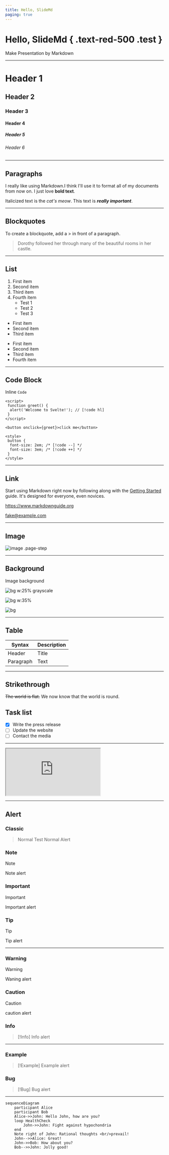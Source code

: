 ```yaml
---
title: Hello, SlideMd
paging: true
---
```


<!-- _paging: skip -->

# Hello, SlideMd { .text-red-500 .test }

Make Presentation by Markdown

---

# Header 1

## Header 2

### Header 3

#### Header 4

##### Header 5

###### Header 6

---

## Paragraphs

I really like using Markdown.I think I'll use it to format all of my documents from now on.
I just love **bold text**.

Italicized text is the *cat's meow*.
This text is ***really important***.

---

## Blockquotes

To create a blockquote, add a > in front of a paragraph.

> Dorothy followed her through many of the beautiful rooms in her castle.

---

## List

1. First item
2. Second item
3. Third item
4. Fourth item
    - Test 1
    - Test 2
    - Test 3

- First item
- Second item
- Third item

* First item
* Second item
* Third item
* Fourth item

---

## Code Block

Inline `Code`

```svelte
<script>
 function greet() {
  alert('Welcome to Svelte!'); // [!code hl]
 }
</script>

<button onclick={greet}>click me</button>

<style>
 button {
  font-size: 2em; /* [!code --] */
  font-size: 3em; /* [!code ++] */
 }
</style>
```

---

## Link

Start using Markdown right now by following along with the [Getting Started](https://www.markdownguide.org/getting-started/) guide. It's designed for everyone, even novices.

<https://www.markdownguide.org>

<fake@example.com>

---

## Image

![image .page-step](/favicon.png)

---

## Background

Image background

![bg w:25% grayscale](https://fakeimg.pl/800x600/0288d1/fff/?text=A)

![bg w:35%](https://fakeimg.pl/800x600/02669d/fff/?text=B)

![bg ](https://fakeimg.pl/800x600/67b8e3/fff/?text=C)

---

## Table

| Syntax      | Description |
| ----------- | ----------- |
| Header      | Title       |
| Paragraph   | Text        |

---

## Strikethrough

~~The world is flat.~~ We now know that the world is round.

## Task list

- [x] Write the press release
- [ ] Update the website
- [ ] Contact the media

---

<iframe src="https://svelte.dev/" ></iframe>

---

## Alert

### Classic

> Normal
> Test Normal Alert

### Note

> [!Note]
> Note alert

### Important

> [!Important]
> Important alert

### Tip

> [!Tip]
> Tip alert

---

### Warning

> [!Warning]
> Waning alert

### Caution

> [!Caution]
> caution alert

### Info

>[!Info]
> Info alert

---

### Example

>[!Example]
> Example alert

### Bug

>[!Bug]
> Bug alert

---

```mermaid
sequenceDiagram
    participant Alice
    participant Bob
    Alice->>John: Hello John, how are you?
    loop HealthCheck
        John->>John: Fight against hypochondria
    end
    Note right of John: Rational thoughts <br/>prevail!
    John-->>Alice: Great!
    John->>Bob: How about you?
    Bob-->>John: Jolly good!
```
